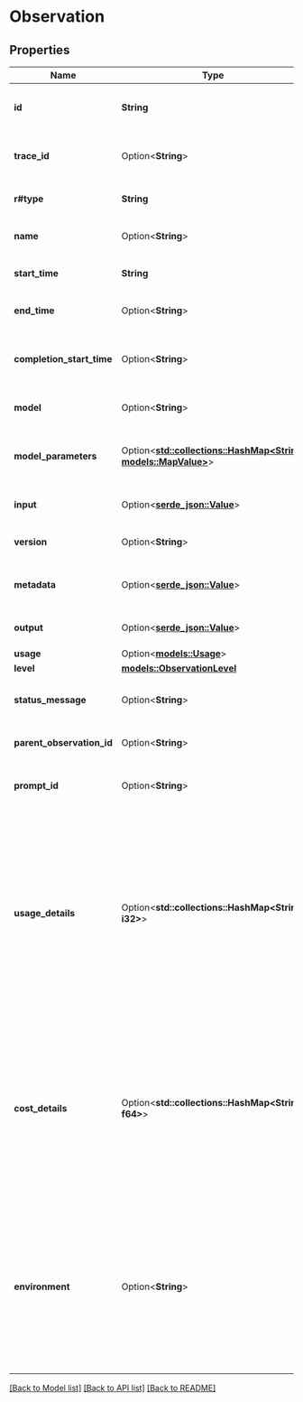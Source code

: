 # Observation

## Properties

Name | Type | Description | Notes
------------ | ------------- | ------------- | -------------
**id** | **String** | The unique identifier of the observation | 
**trace_id** | Option<**String**> | The trace ID associated with the observation | [optional]
**r#type** | **String** | The type of the observation | 
**name** | Option<**String**> | The name of the observation | [optional]
**start_time** | **String** | The start time of the observation | 
**end_time** | Option<**String**> | The end time of the observation. | [optional]
**completion_start_time** | Option<**String**> | The completion start time of the observation | [optional]
**model** | Option<**String**> | The model used for the observation | [optional]
**model_parameters** | Option<[**std::collections::HashMap<String, models::MapValue>**](MapValue.md)> | The parameters of the model used for the observation | [optional]
**input** | Option<[**serde_json::Value**](.md)> | The input data of the observation | [optional]
**version** | Option<**String**> | The version of the observation | [optional]
**metadata** | Option<[**serde_json::Value**](.md)> | Additional metadata of the observation | [optional]
**output** | Option<[**serde_json::Value**](.md)> | The output data of the observation | [optional]
**usage** | Option<[**models::Usage**](Usage.md)> |  | [optional]
**level** | [**models::ObservationLevel**](ObservationLevel.md) |  | 
**status_message** | Option<**String**> | The status message of the observation | [optional]
**parent_observation_id** | Option<**String**> | The parent observation ID | [optional]
**prompt_id** | Option<**String**> | The prompt ID associated with the observation | [optional]
**usage_details** | Option<**std::collections::HashMap<String, i32>**> | The usage details of the observation. Key is the name of the usage metric, value is the number of units consumed. The total key is the sum of all (non-total) usage metrics or the total value ingested. | [optional]
**cost_details** | Option<**std::collections::HashMap<String, f64>**> | The cost details of the observation. Key is the name of the cost metric, value is the cost in USD. The total key is the sum of all (non-total) cost metrics or the total value ingested. | [optional]
**environment** | Option<**String**> | The environment from which this observation originated. Can be any lowercase alphanumeric string with hyphens and underscores that does not start with 'langfuse'. | [optional]

[[Back to Model list]](../README.md#documentation-for-models) [[Back to API list]](../README.md#documentation-for-api-endpoints) [[Back to README]](../README.md)


